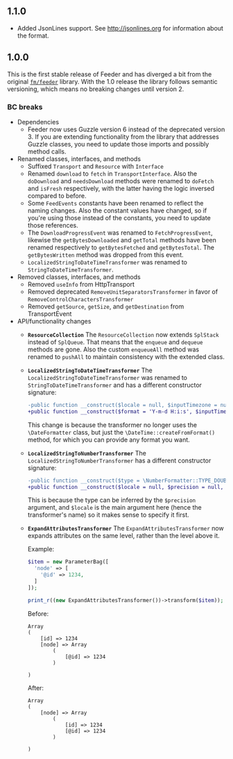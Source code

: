 ## 1.1.0

* Added JsonLines support. See http://jsonlines.org for information about the format.

## 1.0.0

This is the first stable release of Feeder and has diverged a bit from the
original [`fm/feeder`][1] library. With the 1.0 release the library follows
semantic versioning, which means no breaking changes until version 2.

[1]: https://github.com/financialmedia/feeder

### BC breaks

* Dependencies
  * Feeder now uses Guzzle version 6 instead of the deprecated version 3. If you
    are extending functionality from the library that addresses Guzzle classes,
    you need to update those imports and possibly method calls.
* Renamed classes, interfaces, and methods
  * Suffixed `Transport` and `Resource` with `Interface`
  * Renamed `download` to `fetch` in `TransportInterface`. Also the `doDownload`
    and `needsDownload` methods were renamed to `doFetch` and `isFresh`
    respectively, with the latter having the logic inversed compared to before.
  * Some `FeedEvents` constants have been renamed to reflect the naming changes.
    Also the constant values have changed, so if you're using those instead of
    the constants, you need to update those references.
  * The `DownloadProgressEvent` was renamed to `FetchProgressEvent`, likewise
    the `getBytesDownloaded` and `getTotal` methods have been renamed respectively
    to `getBytesFetched` and `getBytesTotal`. The `getBytesWritten` method was
    dropped from this event.
  * `LocalizedStringToDateTimeTransformer` was renamed to `StringToDateTimeTransformer`.
* Removed classes, interfaces, and methods
  * Removed `useInfo` from HttpTransport
  * Removed deprecated `RemoveUnitSeparatorsTransformer` in favor of `RemoveControlCharactersTransformer`
  * Removed `getSource`, `getSize`, and `getDestination` from TransportEvent
* API/functionality changes
  * **`ResourceCollection`**
    The `ResourceCollection` now extends `SplStack` instead of `SplQueue`. That
    means that the `enqueue` and `dequeue` methods are gone. Also the custom
    `enqueueAll` method was renamed to `pushAll` to maintain consistency with
    the extended class.
  * **`LocalizedStringToDateTimeTransformer`**
    The `LocalizedStringToDateTimeTransformer` was renamed to
    `StringToDateTimeTransformer` and has a different constructor signature:

    ```diff
    -public function __construct($locale = null, $inputTimezone = null, $outputTimezone = null, $dateFormat = null, $timeFormat = null, $calendar = \IntlDateFormatter::GREGORIAN, $pattern = null)
    +public function __construct($format = 'Y-m-d H:i:s', $inputTimezone = null, $outputTimezone = null, $resetFields = true)
    ```

    This change is because the transformer no longer uses the `\DateFormatter`
    class, but just the `\DateTime::createFromFormat()` method, for which you
    can provide any format you want.
  * **`LocalizedStringToNumberTransformer`**
    The `LocalizedStringToNumberTransformer` has a different constructor signature:

    ```diff
    -public function __construct($type = \NumberFormatter::TYPE_DOUBLE, $precision = null, $grouping = null, $roundingMode = null, $locale = null)
    +public function __construct($locale = null, $precision = null, $grouping = null, $roundingMode = null)
    ```

    This is because the type can be inferred by the `$precision` argument, and
    `$locale` is the main argument here (hence the transformer's name) so it
    makes sense to specify it first.
  * **`ExpandAttributesTransformer`**
    The `ExpandAttributesTransformer` now expands attributes on the same level,
    rather than the level above it.

    Example:

    ```php
    $item = new ParameterBag([
      'node' => [
        '@id' => 1234,
      ]
    ]);

    print_r((new ExpandAttributesTransformer())->transform($item));
    ```

    Before:

    ```
    Array
    (
        [id] => 1234
        [node] => Array
            (
                [@id] => 1234
            )

    )
    ```

    After:

    ```
    Array
    (
        [node] => Array
            (
                [id] => 1234
                [@id] => 1234
            )

    )
    ```
